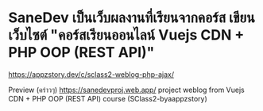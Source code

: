 # SaneDev เป็นเว็บผลงานที่เรียนจากคอร์ส เขียนเว็บไซต์  "คอร์สเรียนออนไลน์ Vuejs CDN + PHP OOP (REST API)"
https://appzstory.dev/c/sclass2-weblog-php-ajax/

Preview  (คร่าวๆ)
https://sanedevproj.web.app/
project weblog from Vuejs CDN + PHP OOP (REST API) course (SClass2-byaappzstory)
